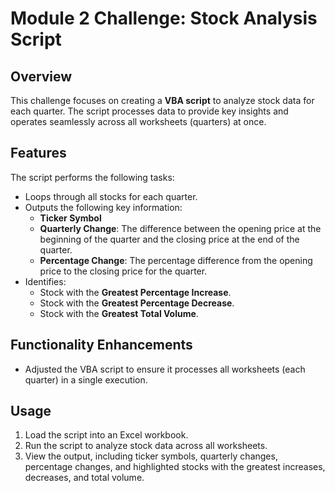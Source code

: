 # Module 2 Challenge: Stock Analysis Script

## Overview
This challenge focuses on creating a **VBA script** to analyze stock data for each quarter. The script processes data to provide key insights and operates seamlessly across all worksheets (quarters) at once.

## Features
The script performs the following tasks:
- Loops through all stocks for each quarter.
- Outputs the following key information:
  - **Ticker Symbol**
  - **Quarterly Change**: The difference between the opening price at the beginning of the quarter and the closing price at the end of the quarter.
  - **Percentage Change**: The percentage difference from the opening price to the closing price for the quarter.
- Identifies:
  - Stock with the **Greatest Percentage Increase**.
  - Stock with the **Greatest Percentage Decrease**.
  - Stock with the **Greatest Total Volume**.

## Functionality Enhancements
- Adjusted the VBA script to ensure it processes all worksheets (each quarter) in a single execution.

## Usage
1. Load the script into an Excel workbook.
2. Run the script to analyze stock data across all worksheets.
3. View the output, including ticker symbols, quarterly changes, percentage changes, and highlighted stocks with the greatest increases, decreases, and total volume.

